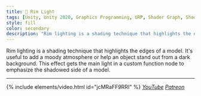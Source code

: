 ```yaml
---
title: 🌙 Rim Light
tags: [Unity, Unity 2020, Graphics Programming, URP, Shader Graph, Shader, Lighting, Video]
style: fill
color: secondary 
description: "Rim lighting is a shading technique that highlights the edges of a model. It's useful to add a moody atmosphere or help an object stand out from a dark background."
---
```


Rim lighting is a shading technique that highlights the edges of a model. It's useful to add a moody atmosphere or help an object stand out from a dark background. This effect gets the main light in a custom function node to emphasize the shadowed side of a model.

***

{% include elements/video.html id="jcMRaFF9RRI" %}
*[YouTube](https://youtu.be/jcMRaFF9RRI) [Patreon](https://www.patreon.com/posts/files-rim-46499094)* 